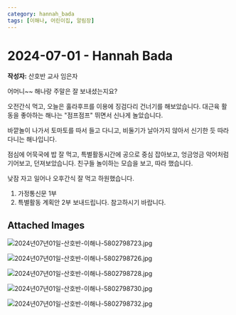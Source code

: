 ```yaml
---
category: hannah_bada
tags: [이해나, 어린이집, 알림장]
---
```


# 2024-07-01 - Hannah Bada

**작성자:** 산호반 교사 임은자  

어머니~~ 해나랑 주말은 잘 보내셨는지요?

오전간식 먹고, 오늘은 훌라후프를 이용에 징검다리 건너기를 해보았습니다. 대근육 활동을 좋아하는 해나는 "점프점프" 뛰면서 신나게 놀았습니다.

바깥놀이 나가서 토마토를 따서 들고 다니고, 비둘기가 날아가지 않아서 신기한 듯 따라다니는 해나입니다.

점심에 어묵국에 밥 잘 먹고, 특별활동시간에 공으로 중심 잡아보고, 엉금엉금 악어처럼 기어보고, 던져보았습니다. 친구들 놀이하는 모습을 보고, 따라 했습니다.

낮잠 자고 일어나 오후간식 잘 먹고 하원했습니다.

1. 가정통신문 1부
2. 특별활동 계획안 2부 보내드립니다. 참고하시기 바랍니다.

## Attached Images
![2024년07년01일-산호반-이해나-5802798723.jpg](https://feghi.github.io/assets/img/bada_photo/2024년07년01일-산호반-이해나-5802798723.jpg)

![2024년07년01일-산호반-이해나-5802798726.jpg](https://feghi.github.io/assets/img/bada_photo/2024년07년01일-산호반-이해나-5802798726.jpg)

![2024년07년01일-산호반-이해나-5802798728.jpg](https://feghi.github.io/assets/img/bada_photo/2024년07년01일-산호반-이해나-5802798728.jpg)

![2024년07년01일-산호반-이해나-5802798730.jpg](https://feghi.github.io/assets/img/bada_photo/2024년07년01일-산호반-이해나-5802798730.jpg)

![2024년07년01일-산호반-이해나-5802798732.jpg](https://feghi.github.io/assets/img/bada_photo/2024년07년01일-산호반-이해나-5802798732.jpg)

